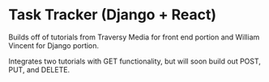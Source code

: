 # Task Tracker (Django + React)

Builds off of tutorials from Traversy Media for front end portion and William Vincent for Django portion.

Integrates two tutorials with GET functionality, but will soon build out POST, PUT, and DELETE.

